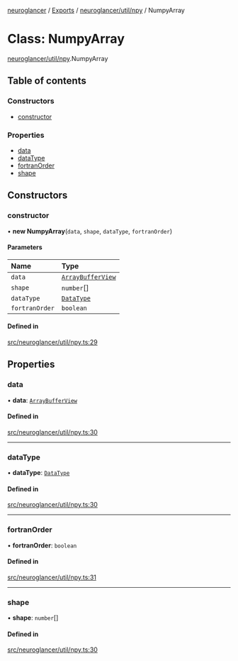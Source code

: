 [neuroglancer](../README.md) / [Exports](../modules.md) / [neuroglancer/util/npy](../modules/neuroglancer_util_npy.md) / NumpyArray

# Class: NumpyArray

[neuroglancer/util/npy](../modules/neuroglancer_util_npy.md).NumpyArray

## Table of contents

### Constructors

- [constructor](neuroglancer_util_npy.NumpyArray.md#constructor)

### Properties

- [data](neuroglancer_util_npy.NumpyArray.md#data)
- [dataType](neuroglancer_util_npy.NumpyArray.md#datatype)
- [fortranOrder](neuroglancer_util_npy.NumpyArray.md#fortranorder)
- [shape](neuroglancer_util_npy.NumpyArray.md#shape)

## Constructors

### constructor

• **new NumpyArray**(`data`, `shape`, `dataType`, `fortranOrder`)

#### Parameters

| Name | Type |
| :------ | :------ |
| `data` | [`ArrayBufferView`](../interfaces/main_module._internal_.ArrayBufferView.md) |
| `shape` | `number`[] |
| `dataType` | [`DataType`](../enums/neuroglancer_util_data_type.DataType.md) |
| `fortranOrder` | `boolean` |

#### Defined in

[src/neuroglancer/util/npy.ts:29](https://github.com/ActiveBrainAtlas2/neuroglancer/blob/91617476/src/neuroglancer/util/npy.ts#L29)

## Properties

### data

• **data**: [`ArrayBufferView`](../interfaces/main_module._internal_.ArrayBufferView.md)

#### Defined in

[src/neuroglancer/util/npy.ts:30](https://github.com/ActiveBrainAtlas2/neuroglancer/blob/91617476/src/neuroglancer/util/npy.ts#L30)

___

### dataType

• **dataType**: [`DataType`](../enums/neuroglancer_util_data_type.DataType.md)

#### Defined in

[src/neuroglancer/util/npy.ts:30](https://github.com/ActiveBrainAtlas2/neuroglancer/blob/91617476/src/neuroglancer/util/npy.ts#L30)

___

### fortranOrder

• **fortranOrder**: `boolean`

#### Defined in

[src/neuroglancer/util/npy.ts:31](https://github.com/ActiveBrainAtlas2/neuroglancer/blob/91617476/src/neuroglancer/util/npy.ts#L31)

___

### shape

• **shape**: `number`[]

#### Defined in

[src/neuroglancer/util/npy.ts:30](https://github.com/ActiveBrainAtlas2/neuroglancer/blob/91617476/src/neuroglancer/util/npy.ts#L30)
